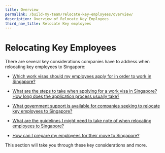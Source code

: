 ```yaml
---
title: Overview
permalink: /build-my-team/relocate-key-employees/overview/
description: Overview of Relocate Key Employees
third_nav_title: Relocate Key employees
---
```

# Relocating Key Employees

There are several key considerations companies have to address when relocating key employees to Singapore:

* [Which work visas should my employees apply for in order to work in Singapore?](/build-my-team/relocate-key-employees/work-visas/)

*  [What are the steps to take when applying for a work visa in Singapore? How long does the application process usually take?](/build-my-team/relocate-key-employees/work-visas/)

*  [What government support is available for companies seeking to relocate key employees to Singapore?](/build-my-team/relocate-key-employees/programmes-relocating-employees/)

* [What are the guidelines I might need to take note of when relocating employees to Singapore?](/build-my-team/relocate-key-employees/fair-consideration-framework/)

* [How can I prepare my employees for their move to Singapore?](/build-my-team/relocate-key-employees/prepare-employees-for-move-to-sg/)

This section will take you through these key considerations and more.